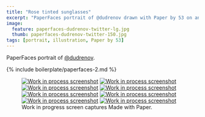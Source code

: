 ```yaml
---
title: "Rose tinted sunglasses"
excerpt: "PaperFaces portrait of @dudrenov drawn with Paper by 53 on an iPad."
image: 
  feature: paperfaces-dudrenov-twitter-lg.jpg
  thumb: paperfaces-dudrenov-twitter-150.jpg
tags: [portrait, illustration, Paper by 53]
---
```


PaperFaces portrait of [@dudrenov](http://twitter.com/dudrenov).

{% include boilerplate/paperfaces-2.md %}

<figure class="third">
  <a href="{{ site.url }}/assets/images/paperfaces-dudrenov-process-1-lg.jpg"><img src="{{ site.url }}/assets/images/paperfaces-dudrenov-process-1-600.jpg" alt="Work in process screenshot"></a>
  <a href="{{ site.url }}/assets/images/paperfaces-dudrenov-process-2-lg.jpg"><img src="{{ site.url }}/assets/images/paperfaces-dudrenov-process-2-600.jpg" alt="Work in process screenshot"></a>
  <a href="{{ site.url }}/assets/images/paperfaces-dudrenov-process-3-lg.jpg"><img src="{{ site.url }}/assets/images/paperfaces-dudrenov-process-3-600.jpg" alt="Work in process screenshot"></a>
  <a href="{{ site.url }}/assets/images/paperfaces-dudrenov-process-4-lg.jpg"><img src="{{ site.url }}/assets/images/paperfaces-dudrenov-process-4-600.jpg" alt="Work in process screenshot"></a>
  <a href="{{ site.url }}/assets/images/paperfaces-dudrenov-process-5-lg.jpg"><img src="{{ site.url }}/assets/images/paperfaces-dudrenov-process-5-600.jpg" alt="Work in process screenshot"></a>
  <a href="{{ site.url }}/assets/images/paperfaces-dudrenov-process-6-lg.jpg"><img src="{{ site.url }}/assets/images/paperfaces-dudrenov-process-6-600.jpg" alt="Work in process screenshot"></a>
  <a href="{{ site.url }}/assets/images/paperfaces-dudrenov-process-7-lg.jpg"><img src="{{ site.url }}/assets/images/paperfaces-dudrenov-process-7-600.jpg" alt="Work in process screenshot"></a>
  <a href="{{ site.url }}/assets/images/paperfaces-dudrenov-process-8-lg.jpg"><img src="{{ site.url }}/assets/images/paperfaces-dudrenov-process-8-600.jpg" alt="Work in process screenshot"></a>
  <figcaption>Work in progress screen captures Made with Paper.</figcaption>
</figure>
